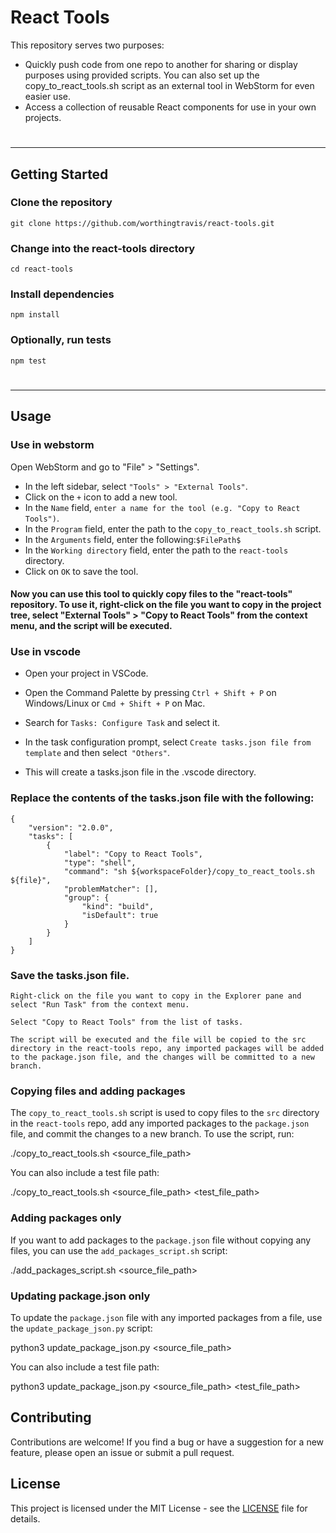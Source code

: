 
# React Tools

This repository serves two purposes:
- Quickly push code from one repo to another for sharing or display purposes using provided scripts. You can also set up the copy_to_react_tools.sh script as an external tool in WebStorm for even easier use.
- Access a collection of reusable React components for use in your own projects.
#

---
## Getting Started

### Clone the repository
`git clone https://github.com/worthingtravis/react-tools.git`
### Change into the react-tools directory
`cd react-tools`
### Install dependencies
`npm install`
### Optionally, run tests
`npm test`

#

---

## Usage


### Use in webstorm
Open WebStorm and go to "File" > "Settings".
- In the left sidebar, select `"Tools" > "External Tools"`.
- Click on the `+` icon to add a new tool.
- In the `Name` field, `enter a name for the tool (e.g. "Copy to React Tools")`.
- In the `Program` field, enter the path to the `copy_to_react_tools.sh` script.
- In the `Arguments` field, enter the following:`$FilePath$`
- In the `Working directory` field, enter the path to the `react-tools` directory.
- Click on `OK` to save the tool.

#### Now you can use this tool to quickly copy files to the "react-tools" repository. To use it, right-click on the file you want to copy in the project tree, select "External Tools" > "Copy to React Tools" from the context menu, and the script will be executed.


### Use in vscode
- Open your project in VSCode.
- Open the Command Palette by pressing `Ctrl + Shift + P` on Windows/Linux or `Cmd + Shift + P` on Mac.

- Search for `Tasks: Configure Task` and select it.

- In the task configuration prompt, select `Create tasks.json file from template` and then select` "Others"`.

- This will create a tasks.json file in the .vscode directory.


### Replace the contents of the tasks.json file with the following:

```
{
    "version": "2.0.0",
    "tasks": [
        {
            "label": "Copy to React Tools",
            "type": "shell",
            "command": "sh ${workspaceFolder}/copy_to_react_tools.sh ${file}",
            "problemMatcher": [],
            "group": {
                "kind": "build",
                "isDefault": true
            }
        }
    ]
}

```

### Save the tasks.json file.
```
Right-click on the file you want to copy in the Explorer pane and select "Run Task" from the context menu.

Select "Copy to React Tools" from the list of tasks.

The script will be executed and the file will be copied to the src directory in the react-tools repo, any imported packages will be added to the package.json file, and the changes will be committed to a new branch.
```
### Copying files and adding packages

The `copy_to_react_tools.sh` script is used to copy files to the `src` directory in the `react-tools` repo, add any imported packages to the `package.json` file, and commit the changes to a new branch. To use the script, run:

./copy_to_react_tools.sh <source_file_path>


You can also include a test file path:

./copy_to_react_tools.sh <source_file_path> <test_file_path>


### Adding packages only

If you want to add packages to the `package.json` file without copying any files, you can use the `add_packages_script.sh` script:

./add_packages_script.sh <source_file_path>


### Updating package.json only

To update the `package.json` file with any imported packages from a file, use the `update_package_json.py` script:

python3 update_package_json.py <source_file_path>


You can also include a test file path:

python3 update_package_json.py <source_file_path> <test_file_path>


## Contributing

Contributions are welcome! If you find a bug or have a suggestion for a new feature, please open an issue or submit a pull request.

## License

This project is licensed under the MIT License - see the [LICENSE](LICENSE) file for details.
